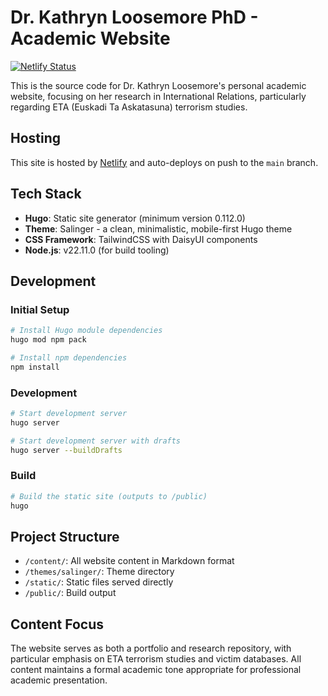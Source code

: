 # Dr. Kathryn Loosemore PhD - Academic Website

[![Netlify Status](https://api.netlify.com/api/v1/badges/81c523d9-0698-42e5-8f6e-cb12531c7023/deploy-status)](https://app.netlify.com/projects/kloosemore/deploys)

This is the source code for Dr. Kathryn Loosemore's personal academic website, focusing on her research in International Relations, particularly regarding ETA (Euskadi Ta Askatasuna) terrorism studies.

## Hosting

This site is hosted by [Netlify](https://app.netlify.com/projects/kloosemore) and auto-deploys on push to the `main` branch.

## Tech Stack

- **Hugo**: Static site generator (minimum version 0.112.0)
- **Theme**: Salinger - a clean, minimalistic, mobile-first Hugo theme
- **CSS Framework**: TailwindCSS with DaisyUI components
- **Node.js**: v22.11.0 (for build tooling)

## Development

### Initial Setup
```bash
# Install Hugo module dependencies
hugo mod npm pack

# Install npm dependencies
npm install
```

### Development
```bash
# Start development server
hugo server

# Start development server with drafts
hugo server --buildDrafts
```

### Build
```bash
# Build the static site (outputs to /public)
hugo
```

## Project Structure

- `/content/`: All website content in Markdown format
- `/themes/salinger/`: Theme directory
- `/static/`: Static files served directly
- `/public/`: Build output

## Content Focus

The website serves as both a portfolio and research repository, with particular emphasis on ETA terrorism studies and victim databases. All content maintains a formal academic tone appropriate for professional academic presentation.